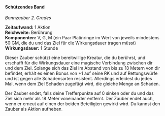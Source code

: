 #### Schützendes Band
<!-- markdownlint-disable link-image-reference-definitions -->
<!-- spell-checker:words added amount avoids casting concentration damage different duration emphasis ends english false formula hour halves hours kommagetrennt mechanics minutes reaction ritual same saving school somatic special spell throw true wording wotc -->
<!-- spell-checker:words bond -->
[_metadata_:spell_name]:- "Schützendes Band"
[_metadata_:spell_name_english]:- "Warding Bond"
[_metadata_:spell_school]:- "Bannzauber"
[_metadata_:spell_level]:- "2"
[_metadata_:casting_time_amount]:- "1"
<!-- "action", "bonus action", "reaction", "minute", "minutes", "hour", "hours" -->
[_metadata_:casting_time_unit]:- "Aktion"
<!-- "true" oder "false" -->
[_metadata_:ritual]:- "false"
[_metadata_:range]:- "Berührung"
[_metadata_:target]:- "eine bereitwillige Kreatur"
<!-- "true" oder "false" -->
[_metadata_:components_verbal]:- "true"
<!-- "true" oder "false" -->
[_metadata_:components_somatic]:- "true"
<!-- "true" oder "false" -->
[_metadata_:components_material]:- "true"
[_metadata_:components_material_description]:- "ein Paar Platinringe im Wert von jeweils mindestens 50 GM, die du und das Ziel für die Wirkungsdauer tragen müsst"
[_metadata_:components_material_cost]:- "100 GM"
<!-- "true" oder "false" -->
[_metadata_:concentration]:- "false"
[_metadata_:duration]:- "1 Stunde"
<!-- "mechanics_same_wording_same", "mechanics_same_wording_different", "mechanics_different_wording_different" oder "added" -->
[_metadata_:compared_to_wotc_srd_5.1]:- "mechanics_same_wording_same"
<!-- "mechanics_same_wording_different", "mechanics_different_wording_different" oder "added" -->
[_metadata_:compared_to_a5e_srd]:- "???"
<!-- markdownlint-disable-next-line no-emphasis-as-heading -->
_Bannzauber 2. Grades_

**Zeitaufwand:** 1 Aktion \
**Reichweite:** Berührung \
**Komponenten:** V, G, M (ein Paar Platinringe im Wert von jeweils mindestens 50 GM, die du und das Ziel für die Wirkungsdauer tragen müsst) \
**Wirkungsdauer:** 1 Stunde

Dieser Zauber schützt eine bereitwillige Kreatur, die du berührst, und erschafft für die Wirkungsdauer eine magische Verbindung zwischen dir und dem Ziel.
Solange sich das Ziel im Abstand von bis zu 18 Metern von dir befindet, erhält es einen Bonus von +1 auf seine RK und auf Rettungswürfe und ist gegen alle Schadensarten resistent.
Allerdings erleidest du jedes Mal, wenn dem Ziel Schaden zugefügt wird, die gleiche Menge an Schaden.

Der Zauber endet, falls deine Trefferpunkte auf 0 sinken oder du und das Ziel sich mehr als 18 Meter voneinander entfernt.
Der Zauber endet auch, wenn er erneut auf einen der beiden Beteiligten gewirkt wird.
Du kannst den Zauber als Aktion aufheben.
